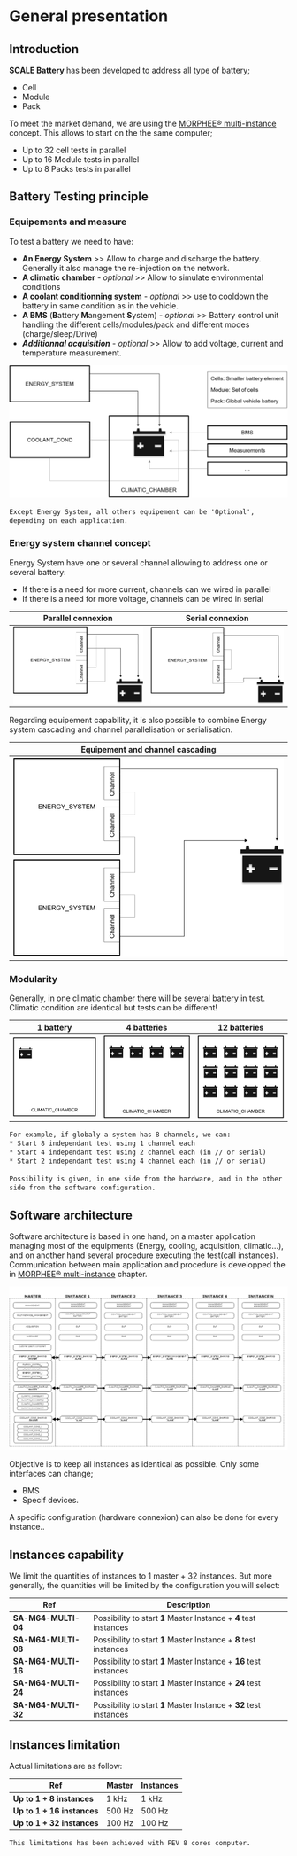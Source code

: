 # General presentation

## Introduction

**SCALE Battery** has been developed to address all type of battery;
* Cell
* Module
* Pack

To meet the market demand, we are using the [MORPHEE® multi-instance](Multi-Instance.ipynb) concept.
This allows to start on the the same computer;
* Up to 32 cell tests in parallel
* Up to 16 Module tests in parallel
* Up to 8 Packs tests in parallel 

## Battery Testing principle

### Equipements and measure

To test a battery we need to have:
* **An Energy System** >> Allow to charge and discharge the battery. Generally it also manage the re-injection on the network.
* **A climatic chamber** - *optional* >> Allow to simulate environmental conditions
* **A coolant conditionning system** - *optional* >> use to cooldown the battery in same condition as in the vehicle.
* **A BMS** (**B**attery **M**angement **S**ystem) - *optional* >> Battery control unit handling the different cells/modules/pack and different modes (charge/sleep/Drive)
* ***Additionnal acquisition*** - *optional* >> Allow to add voltage, current and temperature measurement.

![](./images/Battery_test_concept.png)

```{note}
Except Energy System, all others equipement can be 'Optional', depending on each application.
```

### Energy system channel concept

Energy System have one or several channel allowing to address one or several battery:
* If there is a need for more current, channels can we wired in parallel
* If there is a need for more voltage, channels can be wired in serial 

| Parallel connexion                 | Serial connexion                |
|:---------------------:|:------------------------:|
| ![](./images/Battery_test_parallel.png) |  ![](./images/Battery_test_serial.png) |

Regarding equipement capability, it is also possible to combine Energy system cascading and channel parallelisation or serialisation.

| Equipement and channel cascading  |
|:---------------------:|
| ![](./images/Battery_test_mixed.png) |


### Modularity

Generally, in one climatic chamber there will be several battery in test. Climatic condition are identical but tests can be different!
 
| 1 battery                 | 4 batteries                | 12 batteries                |
|:---------------------:|:------------------------:|:------------------------:|
| ![](./images/Battery-modulo-1.png) |  ![](./images/Battery-modulo-4.png) |![](./images/Battery-Modulo-12.png) |

```{important} The quantity of test is directly linked to the quantity of Energy System channels.
For example, if globaly a system has 8 channels, we can:
* Start 8 independant test using 1 channel each
* Start 4 independant test using 2 channel each (in // or serial)
* Start 2 independant test using 4 channel each (in // or serial)

Possibility is given, in one side from the hardware, and in the other side from the software configuration.
```

## Software architecture

Software architecture is based in one hand, on a master application managing most of the equipments (Energy, cooling, acquisition, climatic...), and on another hand several procedure executing the test(call instances). Communication between main application and procedure is developped the in [MORPHEE® multi-instance](Multi-Instance.ipynb) chapter.

![](./images/Battery_Concept.png)

Objective is to keep all instances as identical as possible. Only some interfaces can change;
* BMS
* Specif devices.

A specific configuration (hardware connexion) can also be done for every instance.. 

## Instances capability

We limit the quantities of instances to 1 master + 32 instances.
But more generally, the quantities will be limited by the configuration you will select:

| Ref                 | Description                                                        |
|---------------------|--------------------------------------------------------------------|
| **SA-M64-MULTI-04** |  Possibility to start **1** Master Instance + **4** test instances |
| **SA-M64-MULTI-08** |  Possibility to start **1** Master Instance + **8** test instances |
| **SA-M64-MULTI-16** | Possibility to start **1** Master Instance + **16** test instances |
| **SA-M64-MULTI-24** | Possibility to start **1** Master Instance + **24** test instances |
| **SA-M64-MULTI-32** | Possibility to start **1** Master Instance + **32** test instances |

## Instances limitation

Actual limitations are as follow:

| Ref                        | Master | Instances |
|----------------------------|--------|-----------|
| **Up to 1 + 8 instances**  |  1 kHz | 1 kHz     |
| **Up to 1 + 16 instances** | 500 Hz | 500 Hz    |
| **Up to 1 + 32 instances** | 100 Hz | 100 Hz    |

```{note}
This limitations has been achieved with FEV 8 cores computer.
```